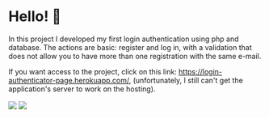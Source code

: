 <h1>Hello! 👋</h1>

In this project I developed my first login authentication using php and database. The actions are basic: register and log in, with a validation that does not allow you to have more than one registration with the same e-mail.

If you want access to the project, click on this link: https://login-authenticator-page.herokuapp.com/, (unfortunately, I still can't get the application's server to work on the hosting).

<img align="center" src="https://user-images.githubusercontent.com/81832526/171004600-94a4d7fc-d2ce-4cde-ac99-88517f106821.png">
<img align="center" src="https://user-images.githubusercontent.com/81832526/171004646-48d0027e-de61-404d-9b20-0d4e3e83483e.png">
